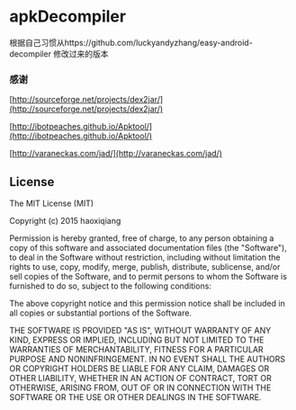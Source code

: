 # apkDecompiler

根据自己习惯从https://github.com/luckyandyzhang/easy-android-decompiler 修改过来的版本 
### 感谢
[http://sourceforge.net/projects/dex2jar/](http://sourceforge.net/projects/dex2jar/)

[http://ibotpeaches.github.io/Apktool/](http://ibotpeaches.github.io/Apktool/)

[http://varaneckas.com/jad/](http://varaneckas.com/jad/)

License
-----------

The MIT License (MIT)

Copyright (c) 2015 haoxiqiang

Permission is hereby granted, free of charge, to any person obtaining a copy
of this software and associated documentation files (the "Software"), to deal
in the Software without restriction, including without limitation the rights
to use, copy, modify, merge, publish, distribute, sublicense, and/or sell
copies of the Software, and to permit persons to whom the Software is
furnished to do so, subject to the following conditions:

The above copyright notice and this permission notice shall be included in all
copies or substantial portions of the Software.

THE SOFTWARE IS PROVIDED "AS IS", WITHOUT WARRANTY OF ANY KIND, EXPRESS OR
IMPLIED, INCLUDING BUT NOT LIMITED TO THE WARRANTIES OF MERCHANTABILITY,
FITNESS FOR A PARTICULAR PURPOSE AND NONINFRINGEMENT. IN NO EVENT SHALL THE
AUTHORS OR COPYRIGHT HOLDERS BE LIABLE FOR ANY CLAIM, DAMAGES OR OTHER
LIABILITY, WHETHER IN AN ACTION OF CONTRACT, TORT OR OTHERWISE, ARISING FROM,
OUT OF OR IN CONNECTION WITH THE SOFTWARE OR THE USE OR OTHER DEALINGS IN THE
SOFTWARE.
